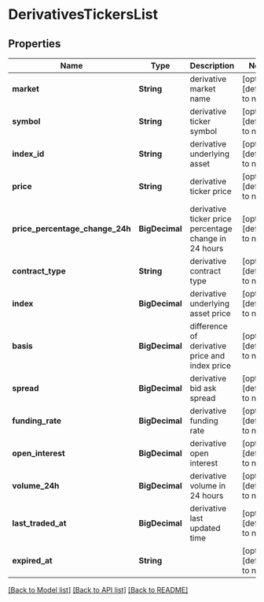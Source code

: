 # DerivativesTickersList
## Properties

| Name | Type | Description | Notes |
|------------ | ------------- | ------------- | -------------|
| **market** | **String** | derivative market name | [optional] [default to null] |
| **symbol** | **String** | derivative ticker symbol | [optional] [default to null] |
| **index\_id** | **String** | derivative underlying asset | [optional] [default to null] |
| **price** | **String** | derivative ticker price | [optional] [default to null] |
| **price\_percentage\_change\_24h** | **BigDecimal** | derivative ticker price percentage change in 24 hours | [optional] [default to null] |
| **contract\_type** | **String** | derivative contract type | [optional] [default to null] |
| **index** | **BigDecimal** | derivative underlying asset price | [optional] [default to null] |
| **basis** | **BigDecimal** | difference of derivative price and index price | [optional] [default to null] |
| **spread** | **BigDecimal** | derivative bid ask spread | [optional] [default to null] |
| **funding\_rate** | **BigDecimal** | derivative funding rate | [optional] [default to null] |
| **open\_interest** | **BigDecimal** | derivative open interest | [optional] [default to null] |
| **volume\_24h** | **BigDecimal** | derivative volume in 24 hours | [optional] [default to null] |
| **last\_traded\_at** | **BigDecimal** | derivative last updated time | [optional] [default to null] |
| **expired\_at** | **String** |  | [optional] [default to null] |

[[Back to Model list]](../README.md#documentation-for-models) [[Back to API list]](../README.md#documentation-for-api-endpoints) [[Back to README]](../README.md)

